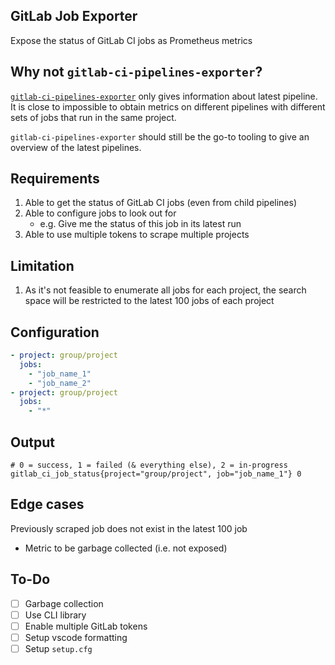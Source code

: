 
## GitLab Job Exporter

Expose the status of GitLab CI jobs as Prometheus metrics
## Why not `gitlab-ci-pipelines-exporter`?

[`gitlab-ci-pipelines-exporter`](https://github.com/mvisonneau/gitlab-ci-pipelines-exporter) only gives information about latest pipeline. It is close to impossible to obtain metrics on different pipelines with different sets of jobs that run in the same project.

`gitlab-ci-pipelines-exporter` should still be the go-to tooling to give an overview of the latest pipelines.

## Requirements

1. Able to get the status of GitLab CI jobs (even from child pipelines)
1. Able to configure jobs to look out for
   - e.g. Give me the status of this job in its latest run 
2. Able to use multiple tokens to scrape multiple projects
## Limitation
1. As it's not feasible to enumerate all jobs for each project, the search space will be restricted to the latest 100 jobs of each project

## Configuration
```yaml
- project: group/project
  jobs:
    - "job_name_1"
    - "job_name_2"
- project: group/project
  jobs:
    - "*"
```

## Output

```
# 0 = success, 1 = failed (& everything else), 2 = in-progress
gitlab_ci_job_status{project="group/project", job="job_name_1"} 0
```

## Edge cases

Previously scraped job does not exist in the latest 100 job
  - Metric to be garbage collected (i.e. not exposed)


## To-Do
- [ ] Garbage collection
- [ ] Use CLI library
- [ ] Enable multiple GitLab tokens
- [ ] Setup vscode formatting
- [ ] Setup `setup.cfg`